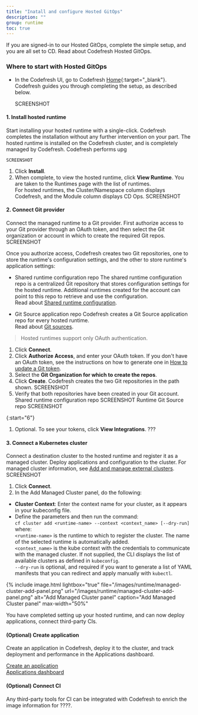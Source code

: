 ```yaml
---
title: "Inatall and configure Hosted GitOps"
description: ""
group: runtime
toc: true
---
```



If you are signed-in to our Hosted GitOps, complete the simple setup, and you are all set to   CD.
Read about Codefresh Hosted GitOps. 

### Where to start with Hosted GitOps
* In the Codefresh UI, go to Codefresh [Home](https://g.codefresh.io/2.0/?time=LAST_7_DAYS){:target="\_blank"}.
  Codefresh guides you through completing the setup, as described below.

  SCREENSHOT

#### 1. Install hosted runtime
Start installing your hosted runtime with a single-click. Codefresh completes the installation without any further intervention on your part. 
The hosted runtime is installed on the Codefresh cluster, and is completely managed by Codefresh. Codefresh performs upg

    SCREENSHOT

1. Click **Install**.
1. When complete, to view the hosted runtime, click **View Runtime**.
  You are taken to the Runtimes page with the list of runtimes.  
  For hosted runtimes, the Cluster/Namespace column displays Codefresh, and the Module column displays CD Ops.
      SCREENSHOT



#### 2. Connect Git provider
Connect the managed runtime to a Git provider. First authorize access to your Git provider through an OAuth token, and then select the Git organization or account in which to create the required Git repos.  
SCREENSHOT


Once you authorize access, Codefresh creates two Git repositories, one to store the runtime's configuration settings, and the other to store runtime's application settings:
* Shared runtime configuration repo
  The shared runtime configuration repo is a centralized Git repository that stores configuration settings for the hosted runtime. Additional runtimes created for the account can point to this repo to retrieve and use the configuration.  
  Read about [Shared runtime configuration]({{site.baseurl}}/docs/runtime/shared-runtime/).

* Git Source application repo
  Codefresh creates a Git Source application repo for every hosted runtime.  
  Read about [Git sources]({{site.baseurl}}/docs/runtime/git-sources/).


>Hosted runtimes support only OAuth authentication. 

1. Click **Connect**.
1. Click **Authorize Access**, and enter your OAuth token.
  If you don't have an OAuth token, see the instructions on how to generate one in [How to update a Git token]({{site.baseurl}}/docs/administration/user-settings/#how-to-update-a-git-personal-token).  
1. Select the **Git Organization for which to create the repos**.
1. Click **Create**.
  Codefresh creates the two Git repositories in the path shown.
  SCREENSHOT
1. Verify that both repositories have been created in your Git account.
  Shared runtime configuration repo
       SCREENSHOT
  Runtime Git Source repo
   SCREENSHOT

{:start="6"}  
1. Optional. To see your tokens, click **View Integrations**. ???


#### 3. Connect a Kubernetes cluster
Connect a destination cluster to the hosted runtime and register it as a managed cluster. Deploy applications and configuration to the cluster.
For managed cluster information, see [Add and manage external clusters]({{site.baseurl}}/docs/runtime/managed-cluster/).
SCREENSHOT


1. Click **Connect**.
1. In the Add Managed Cluster panel, do the following:
  * **Cluster Context**: Enter the context name for your cluster, as it appears in your kubeconfig file. 
  * Define the parameters and then run the command:  
    `cf cluster add <runtime-name> --context <context_name> [--dry-run]`  
    where:  
      `<runtime-name>` is the runtime to which to register the cluster. The name of the selected runtime is automatically added.  
      `<context_name>` is the kube context with the credentials to communicate with the managed cluster. If not supplied, the CLI displays the list of available clusters as defined in `kubeconfig`.  
      `--dry-run` is optional, and required if you want to generate a list of YAML manifests that you can redirect and apply manually with `kubectl`.
  
   {% include 
	image.html 
	lightbox="true" 
	file="/images/runtime/managed-cluster-add-panel.png" 
	url="/images/runtime/managed-cluster-add-panel.png" 
	alt="Add Managed Cluster panel" 
	caption="Add Managed Cluster panel"
  max-width="50%" 

You have completed setting up your hosted runtime, and can now deploy applications, connect third-party CIs.

#### (Optional) Create application
Create an application in Codefresh, deploy it to the cluster, and track deployment and performance in the Applications dashboard.  

[Create an application]({{site.baseurl}}/docs/deployment/create-application/)  
[Applications dashboard]({{site.baseurl}}/docs/deployment/applications-dashboard/)

#### (Optional) Connect CI 
Any third-party tools for CI can be integrated with Codefresh to enrich the image information for ????.






